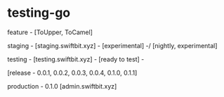 # testing-go

feature - [ToUpper, ToCamel]

staging - [staging.swiftbit.xyz] - [experimental] -/ [nightly, experimental]

testing - [testing.swiftbit.xyz] - [ready to test] -

[release - 0.0.1, 0.0.2, 0.0.3, 0.0.4, 0.1.0, 0.1.1]

production - 0.1.0 [admin.swiftbit.xyz]
